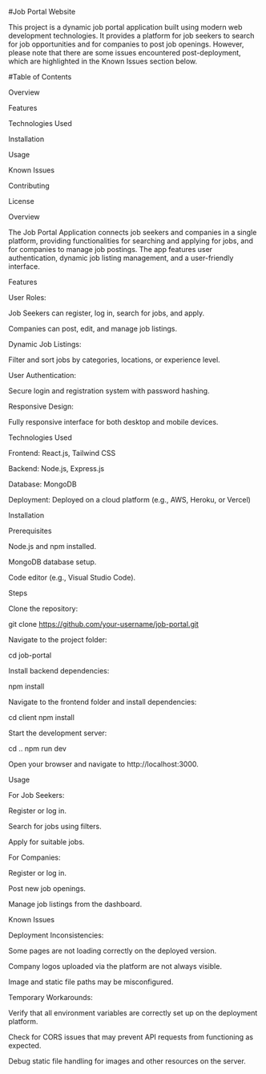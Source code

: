 #Job Portal Website

This project is a dynamic job portal application built using modern web development technologies. It provides a platform for job seekers to search for job opportunities 
and for companies to post job openings. However, please note that there are some issues encountered post-deployment, which are highlighted in the Known Issues section below.

#Table of Contents

Overview

Features

Technologies Used

Installation

Usage

Known Issues

Contributing

License

Overview

The Job Portal Application connects job seekers and companies in a single platform, providing functionalities for
searching and applying for jobs, and for companies to manage job postings. The app features user authentication, dynamic job listing management, and a user-friendly interface.

Features

User Roles:

Job Seekers can register, log in, search for jobs, and apply.

Companies can post, edit, and manage job listings.

Dynamic Job Listings:

Filter and sort jobs by categories, locations, or experience level.

User Authentication:

Secure login and registration system with password hashing.

Responsive Design:

Fully responsive interface for both desktop and mobile devices.

Technologies Used

Frontend: React.js, Tailwind CSS

Backend: Node.js, Express.js

Database: MongoDB

Deployment: Deployed on a cloud platform (e.g., AWS, Heroku, or Vercel)

Installation

Prerequisites

Node.js and npm installed.

MongoDB database setup.

Code editor (e.g., Visual Studio Code).

Steps

Clone the repository:

git clone https://github.com/your-username/job-portal.git

Navigate to the project folder:

cd job-portal

Install backend dependencies:

npm install

Navigate to the frontend folder and install dependencies:

cd client
npm install

Start the development server:

cd ..
npm run dev

Open your browser and navigate to http://localhost:3000.

Usage

For Job Seekers:

Register or log in.

Search for jobs using filters.

Apply for suitable jobs.

For Companies:

Register or log in.

Post new job openings.

Manage job listings from the dashboard.

Known Issues

Deployment Inconsistencies:

Some pages are not loading correctly on the deployed version.

Company logos uploaded via the platform are not always visible.

Image and static file paths may be misconfigured.

Temporary Workarounds:

Verify that all environment variables are correctly set up on the deployment platform.

Check for CORS issues that may prevent API requests from functioning as expected.

Debug static file handling for images and other resources on the server.
